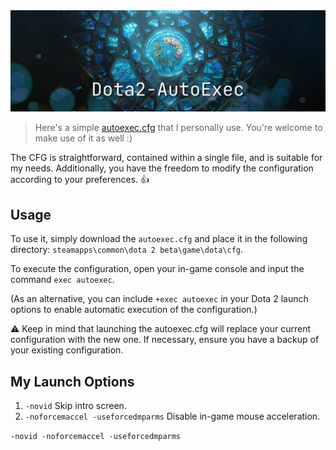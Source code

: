 <div align="center">
  <img src="cover.jpg">
</div>

> Here's a simple [autoexec.cfg](https://raw.githubusercontent.com/AzimsTech/Dota2-AutoExec/master/autoexec.cfg) that I personally use. You're welcome to make use of it as well :)

The CFG is straightforward, contained within a single file, and is suitable for my needs. Additionally, you have the freedom to modify the configuration according to your preferences. 👍

## Usage

To use it, simply download the `autoexec.cfg` and place it in the following directory: `steamapps\common\dota 2 beta\game\dota\cfg`.

To execute the configuration, open your in-game console and input the command `exec autoexec`.

(As an alternative, you can include `+exec autoexec` in your Dota 2 launch options to enable automatic execution of the configuration.)

⚠️ Keep in mind that launching the autoexec.cfg will replace your current configuration with the new one. If necessary, ensure you have a backup of your existing configuration.

## My Launch Options

1. `-novid` Skip intro screen.
2. `-noforcemaccel -useforcedmparms` Disable in-game mouse acceleration.

`-novid -noforcemaccel -useforcedmparms`
